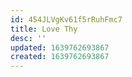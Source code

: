 ```yaml
---
id: 454JLVgKv61f5rRuhFmc7
title: Love Thy
desc: ''
updated: 1639762693867
created: 1639762693867
---
```



